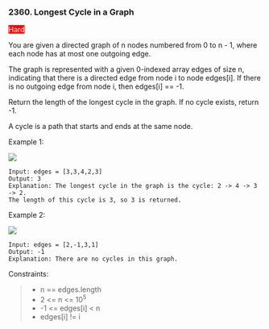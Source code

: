<h3>2360. Longest Cycle in a Graph</h3>

<span style="background-color:red; color:white">Hard</span>

You are given a directed graph of n nodes numbered from 0 to n - 1, where each node has at most one outgoing edge.

The graph is represented with a given 0-indexed array edges of size n, indicating that there is a directed edge from node i to node edges[i]. If there is no outgoing edge from node i, then edges[i] == -1.

Return the length of the longest cycle in the graph. If no cycle exists, return -1.

A cycle is a path that starts and ends at the same node.



Example 1:

![](https://assets.leetcode.com/uploads/2022/06/08/graph4drawio-5.png)

    Input: edges = [3,3,4,2,3]
    Output: 3
    Explanation: The longest cycle in the graph is the cycle: 2 -> 4 -> 3 -> 2.
    The length of this cycle is 3, so 3 is returned.

Example 2:

![](https://assets.leetcode.com/uploads/2022/06/07/graph4drawio-1.png)

    Input: edges = [2,-1,3,1]
    Output: -1
    Explanation: There are no cycles in this graph.



Constraints:

> - n == edges.length
> - 2 <= n <= 10<sup>5</sup>
> - -1 <= edges[i] < n
> - edges[i] != i

